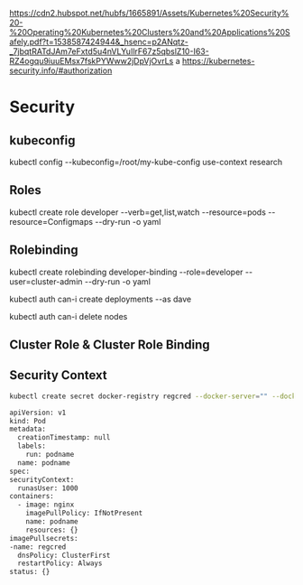 https://cdn2.hubspot.net/hubfs/1665891/Assets/Kubernetes%20Security%20-%20Operating%20Kubernetes%20Clusters%20and%20Applications%20Safely.pdf?t=1538587424944&_hsenc=p2ANqtz-_7jbqtRATdJAm7eFxtd5u4nVLYuIlrF67z5qbslZ10-I63-RZ4ogqu9iuuEMsx7fskPYWww2jDpVjOvrLs
a
https://kubernetes-security.info/#authorization

# Security

## kubeconfig

kubectl config --kubeconfig=/root/my-kube-config use-context research

## Roles

kubectl create role developer --verb=get,list,watch --resource=pods --resource=Configmaps --dry-run -o yaml

## Rolebinding

kubectl create rolebinding  developer-binding --role=developer --user=cluster-admin --dry-run  -o yaml

kubectl auth can-i create deployments --as dave

kubectl auth can-i delete nodes

## Cluster Role & Cluster Role Binding

## Security Context
```bash
kubectl create secret docker-registry regcred --docker-server="" --docker-username="" --docker-password="" --docker-email="" 

apiVersion: v1
kind: Pod
metadata:
  creationTimestamp: null
  labels:
    run: podname
  name: podname
spec:  
securityContext:
  runasUser: 1000
containers:
  - image: nginx
    imagePullPolicy: IfNotPresent
    name: podname
    resources: {}
imagePullsecrets:
-name: regcred 
  dnsPolicy: ClusterFirst
  restartPolicy: Always
status: {}
```
